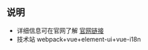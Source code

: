 
## 说明
* 详细信息可在官网了解 <a href="https://www.connect2.cc/" target="_blank">官网链接</a>
* 技术站 webpack+vue+element-ui+vue-i18n 

